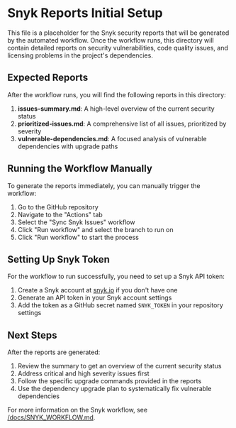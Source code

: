 # Snyk Reports Initial Setup

This file is a placeholder for the Snyk security reports that will be generated by the automated workflow. Once the workflow runs, this directory will contain detailed reports on security vulnerabilities, code quality issues, and licensing problems in the project's dependencies.

## Expected Reports

After the workflow runs, you will find the following reports in this directory:

1. **issues-summary.md**: A high-level overview of the current security status
2. **prioritized-issues.md**: A comprehensive list of all issues, prioritized by severity
3. **vulnerable-dependencies.md**: A focused analysis of vulnerable dependencies with upgrade paths

## Running the Workflow Manually

To generate the reports immediately, you can manually trigger the workflow:

1. Go to the GitHub repository
2. Navigate to the "Actions" tab
3. Select the "Sync Snyk Issues" workflow
4. Click "Run workflow" and select the branch to run on
5. Click "Run workflow" to start the process

## Setting Up Snyk Token

For the workflow to run successfully, you need to set up a Snyk API token:

1. Create a Snyk account at [snyk.io](https://snyk.io) if you don't have one
2. Generate an API token in your Snyk account settings
3. Add the token as a GitHub secret named `SNYK_TOKEN` in your repository settings

## Next Steps

After the reports are generated:

1. Review the summary to get an overview of the current security status
2. Address critical and high severity issues first
3. Follow the specific upgrade commands provided in the reports
4. Use the dependency upgrade plan to systematically fix vulnerable dependencies

For more information on the Snyk workflow, see [/docs/SNYK_WORKFLOW.md](/docs/SNYK_WORKFLOW.md).
